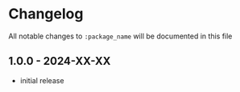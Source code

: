 # Changelog

All notable changes to `:package_name` will be documented in this file

## 1.0.0 - 2024-XX-XX

- initial release
